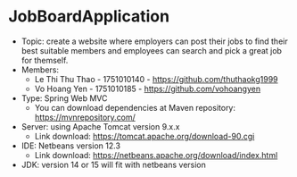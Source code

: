 # JobBoardApplication
- Topic: create a website where employers can post their jobs to find their best suitable members and employees can search and pick a great job for themself.
- Members:
    + Le Thi Thu Thao - 1751010140 - https://github.com/thuthaokg1999
    + Vo Hoang Yen - 1751010185 - https://github.com/vohoangyen
- Type: Spring Web MVC
    + You can download dependencies at Maven repository: https://mvnrepository.com/
- Server: using Apache Tomcat version 9.x.x
    + Link download: https://tomcat.apache.org/download-90.cgi
- IDE: Netbeans version 12.3
    + Link download: https://netbeans.apache.org/download/index.html
- JDK: version 14 or 15 will fit with netbeans version
